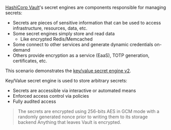 [HashiCorp Vault](https://www.vaultproject.io)'s secret engines are components responsible for managing secrets:

- Secrets are pieces of sensitive information that can be used to access infrastructure, resources, data, etc.
- Some secret engines simply store and read data
    - Like encrypted Redis/Memcached
- Some connect to other services and generate dynamic credentials on-demand
- Others provide encryption as a service (EaaS), TOTP generation, certificates, etc.

This scenario demonstrates the [key/value secret engine v2](https://www.vaultproject.io/docs/secrets/kv/index.html).

Key/Value secret engine is used to store arbitrary secrets:

- Secrets are accessible via interactive or automated means
- Enforced access control via policies
- Fully audited access

> The secrets are encrypted using 256-bits AES in GCM mode with a randomly generated nonce prior to writing them to its storage backend
Anything that leaves Vault is encrypted.
